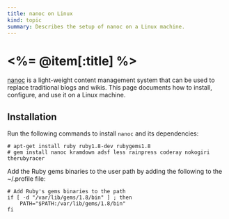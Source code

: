 ```yaml
--- 
title: nanoc on Linux
kind: topic
summary: Describes the setup of nanoc on a Linux machine.
---
```


# <%= @item[:title] %>

[nanoc](http://http://nanoc.stoneship.org/) is a light-weight content management system that can be used to replace traditional blogs and wikis.  This page documents how to install, configure, and use it on a Linux machine.


## Installation

Run the following commands to install `nanoc` and its dependencies:

    # apt-get install ruby ruby1.8-dev rubygems1.8
    # gem install nanoc kramdown adsf less rainpress coderay nokogiri therubyracer

Add the Ruby gems binaries to the user path by adding the following to the ~/.profile file:

~~~
# Add Ruby's gems binaries to the path
if [ -d "/var/lib/gems/1.8/bin" ] ; then
    PATH="$PATH:/var/lib/gems/1.8/bin"
fi
~~~


